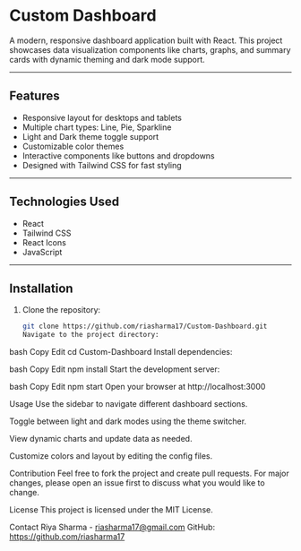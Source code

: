 # Custom Dashboard

A modern, responsive dashboard application built with React. This project showcases data visualization components like charts, graphs, and summary cards with dynamic theming and dark mode support.

---

## Features

- Responsive layout for desktops and tablets
- Multiple chart types: Line, Pie, Sparkline
- Light and Dark theme toggle support
- Customizable color themes
- Interactive components like buttons and dropdowns
- Designed with Tailwind CSS for fast styling

---

## Technologies Used

- React
- Tailwind CSS
- React Icons
- JavaScript 

---

## Installation

1. Clone the repository:

   ```bash
   git clone https://github.com/riasharma17/Custom-Dashboard.git
   Navigate to the project directory:

bash
Copy
Edit
cd Custom-Dashboard
Install dependencies:

bash
Copy
Edit
npm install
Start the development server:

bash
Copy
Edit
npm start
Open your browser at http://localhost:3000

Usage
Use the sidebar to navigate different dashboard sections.

Toggle between light and dark modes using the theme switcher.

View dynamic charts and update data as needed.

Customize colors and layout by editing the config files.

Contribution
Feel free to fork the project and create pull requests. For major changes, please open an issue first to discuss what you would like to change.

License
This project is licensed under the MIT License.

Contact
Riya Sharma - riasharma17@gmail.com
GitHub: https://github.com/riasharma17
